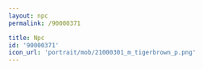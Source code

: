 ```yaml
---
layout: npc
permalink: /90000371

title: Npc
id: '90000371'
icon_url: 'portrait/mob/21000301_m_tigerbrown_p.png'
---
```


